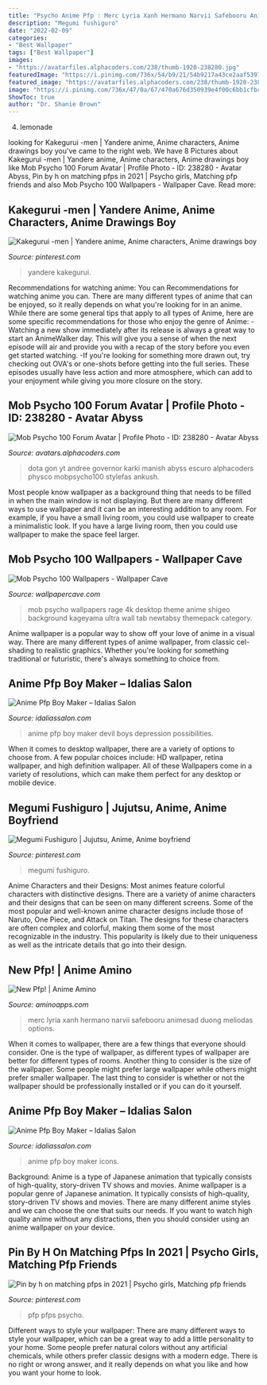 ```yaml
---
title: "Psycho Anime Pfp : Merc Lyria Xanh Hermano Narvii Safebooru Animesad Duong Meliodas Options"
description: "Megumi fushiguro"
date: "2022-02-09"
categories:
- "Best Wallpaper"
tags: ["Best Wallpaper"]
images:
- "https://avatarfiles.alphacoders.com/238/thumb-1920-238280.jpg"
featuredImage: "https://i.pinimg.com/736x/54/b9/21/54b9217a43ce2aaf5397bdee8d938a74.jpg"
featured_image: "https://avatarfiles.alphacoders.com/238/thumb-1920-238280.jpg"
image: "https://i.pinimg.com/736x/47/0a/67/470a676d350939e4f00c6bb1cfbc87ff.jpg"
ShowToc: true
author: "Dr. Shanie Brown"
---
```



4. lemonade 

	

		
looking for Kakegurui -men | Yandere anime, Anime characters, Anime drawings boy you've came to the right web. We have 8 Pictures about Kakegurui -men | Yandere anime, Anime characters, Anime drawings boy like Mob Psycho 100 Forum Avatar | Profile Photo - ID: 238280 - Avatar Abyss, Pin by h on matching pfps in 2021 | Psycho girls, Matching pfp friends and also Mob Psycho 100 Wallpapers - Wallpaper Cave. Read more:
		
    
## Kakegurui -men | Yandere Anime, Anime Characters, Anime Drawings Boy

<img loading=lazy src="https://i.pinimg.com/736x/54/b9/21/54b9217a43ce2aaf5397bdee8d938a74.jpg" onerror="this.onerror=null;this.src='https://tse4.mm.bing.net/th?id=OIP.XvuznesiSFmZ7O4EfLcI9wHaJn&amp;pid=15.1';" alt="Kakegurui -men | Yandere anime, Anime characters, Anime drawings boy">

_Source: pinterest.com_

>yandere kakegurui. 

	

Recommendations for watching anime: You can
Recommendations for watching anime you can. There are many different types of anime that can be enjoyed, so it really depends on what you're looking for in an anime. While there are some general tips that apply to all types of Anime, here are some specific recommendations for those who enjoy the genre of Anime: 
-Watching a new show immediately after its release is always a great way to start an AnimeWalker day. This will give you a sense of when the next episode will air and provide you with a recap of the story before you even get started watching. 
-If you're looking for something more drawn out, try checking out OVA's or one-shots before getting into the full series. These episodes usually have less action and more atmosphere, which can add to your enjoyment while giving you more closure on the story.

    
## Mob Psycho 100 Forum Avatar | Profile Photo - ID: 238280 - Avatar Abyss

<img loading=lazy src="https://avatarfiles.alphacoders.com/238/thumb-1920-238280.jpg" onerror="this.onerror=null;this.src='https://tse1.mm.bing.net/th?id=OIP.74eOGGrtw_bAiIx3mobGOQHaHa&amp;pid=15.1';" alt="Mob Psycho 100 Forum Avatar | Profile Photo - ID: 238280 - Avatar Abyss">

_Source: avatars.alphacoders.com_

>dota gon yt andree governor karki manish abyss escuro alphacoders physco mobpsycho100 stylefas ankush. 

	

Most people know wallpaper as a background thing that needs to be filled in when the main window is not displaying. But there are many different ways to use wallpaper and it can be an interesting addition to any room. For example, if you have a small living room, you could use wallpaper to create a minimalistic look. If you have a large living room, then you could use wallpaper to make the space feel larger.

    
## Mob Psycho 100 Wallpapers - Wallpaper Cave

<img loading=lazy src="https://wallpapercave.com/wp/wp1959385.png" onerror="this.onerror=null;this.src='https://tse4.mm.bing.net/th?id=OIP.yp_Ul_KfvYJc6ji8C8ya-QHaEK&amp;pid=15.1';" alt="Mob Psycho 100 Wallpapers - Wallpaper Cave">

_Source: wallpapercave.com_

>mob psycho wallpapers rage 4k desktop theme anime shigeo background kageyama ultra wall tab newtabsy themepack category. 

	

Anime wallpaper is a popular way to show off your love of anime in a visual way. There are many different types of anime wallpaper, from classic cel-shading to realistic graphics. Whether you're looking for something traditional or futuristic, there's always something to choice from.

    
## Anime Pfp Boy Maker – Idalias Salon

<img loading=lazy src="https://i.pinimg.com/originals/07/af/d1/07afd1978bbbc3c8a86c5d905c9c8045.jpg" onerror="this.onerror=null;this.src='https://tse4.mm.bing.net/th?id=OIP.glwYFWbVI0CBdBAIIQvjJQHaKd&amp;pid=15.1';" alt="Anime Pfp Boy Maker – Idalias Salon">

_Source: idaliassalon.com_

>anime pfp boy maker devil boys depression possibilities. 

	

When it comes to desktop wallpaper, there are a variety of options to choose from. A few popular choices include: HD wallpaper, retina wallpaper, and high definition wallpaper. All of these Wallpapers come in a variety of resolutions, which can make them perfect for any desktop or mobile device. 

    
## Megumi Fushiguro | Jujutsu, Anime, Anime Boyfriend

<img loading=lazy src="https://i.pinimg.com/736x/1c/df/b2/1cdfb2466665dc1b484f0358b3408e72.jpg" onerror="this.onerror=null;this.src='https://tse3.mm.bing.net/th?id=OIP.gfeORiyryNdteL9zZaWWCwHaHa&amp;pid=15.1';" alt="Megumi Fushiguro | Jujutsu, Anime, Anime boyfriend">

_Source: pinterest.com_

>megumi fushiguro. 

	

Anime Characters and their Designs: Most animes feature colorful characters with distinctive designs.
There are a variety of anime characters and their designs that can be seen on many different screens. Some of the most popular and well-known anime character designs include those of Naruto, One Piece, and Attack on Titan. The designs for these characters are often complex and colorful, making them some of the most recognizable in the industry. This popularity is likely due to their uniqueness as well as the intricate details that go into their design.

    
## New Pfp! | Anime Amino

<img loading=lazy src="https://pm1.narvii.com/6267/3d72c83ad79dfbd0b8984caaefc263eb2ad8e7f8_hq.jpg" onerror="this.onerror=null;this.src='https://tse2.mm.bing.net/th?id=OIP.b5m0y7CxLUOtQjU2SQ1gcgHaKW&amp;pid=15.1';" alt="New Pfp! | Anime Amino">

_Source: aminoapps.com_

>merc lyria xanh hermano narvii safebooru animesad duong meliodas options. 

	

When it comes to wallpaper, there are a few things that everyone should consider. One is the type of wallpaper, as different types of wallpaper are better for different types of rooms. Another thing to consider is the size of the wallpaper. Some people might prefer large wallpaper while others might prefer smaller wallpaper. The last thing to consider is whether or not the wallpaper should be professionally installed or if you can do it yourself.

    
## Anime Pfp Boy Maker – Idalias Salon

<img loading=lazy src="https://i.pinimg.com/originals/a0/9d/9b/a09d9b28c2c9ae27b300da794b4cb341.jpg" onerror="this.onerror=null;this.src='https://tse1.mm.bing.net/th?id=OIP.gWrnJN-fSvHbM2oHungyDgHaHa&amp;pid=15.1';" alt="Anime Pfp Boy Maker – Idalias Salon">

_Source: idaliassalon.com_

>anime pfp boy maker icons. 

	

Background: Anime is a type of Japanese animation that typically consists of high-quality, story-driven TV shows and movies.
Anime wallpaper is a popular genre of Japanese animation. It typically consists of high-quality, story-driven TV shows and movies. There are many different anime styles and we can choose the one that suits our needs. If you want to watch high quality anime without any distractions, then you should consider using an anime wallpaper on your device.

    
## Pin By H On Matching Pfps In 2021 | Psycho Girls, Matching Pfp Friends

<img loading=lazy src="https://i.pinimg.com/736x/47/0a/67/470a676d350939e4f00c6bb1cfbc87ff.jpg" onerror="this.onerror=null;this.src='https://tse2.mm.bing.net/th?id=OIP.-hg_8rGtXr5iRxsLb0UMEgHaG3&amp;pid=15.1';" alt="Pin by h on matching pfps in 2021 | Psycho girls, Matching pfp friends">

_Source: pinterest.com_

>pfp pfps psycho. 

	

Different ways to style your wallpaper:
There are many different ways to style your wallpaper, which can be a great way to add a little personality to your home. Some people prefer natural colors without any artificial chemicals, while others prefer classic designs with a modern edge. There is no right or wrong answer, and it really depends on what you like and how you want your home to look.

